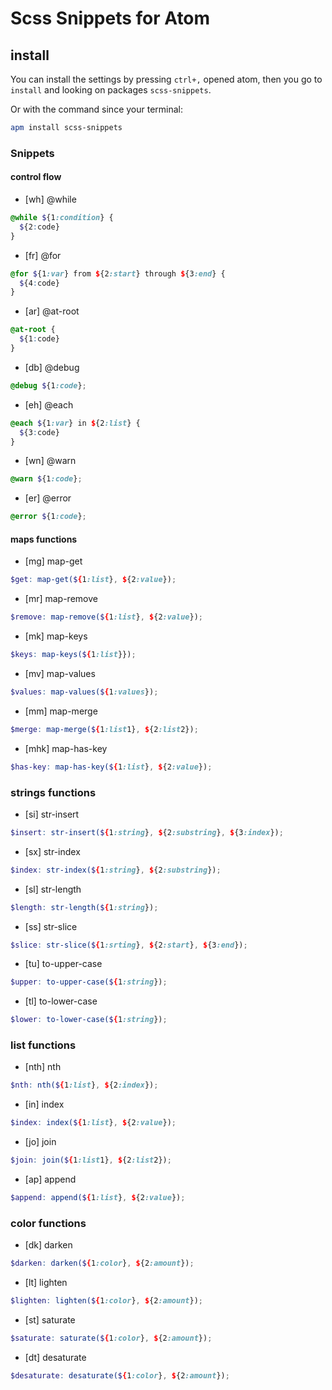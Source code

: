# Scss Snippets for Atom

## install

You can install the settings by pressing `ctrl+,` opened atom, then you go to `install` and looking on packages `scss-snippets`.

Or with the command since your terminal:

```sh
apm install scss-snippets
```

### Snippets

#### control flow

- [wh] @while
```scss
@while ${1:condition} {
  ${2:code}
}
```
- [fr] @for
```scss
@for ${1:var} from ${2:start} through ${3:end} {
  ${4:code}
}
```
- [ar] @at-root
```scss
@at-root {
  ${1:code}
}
```
- [db] @debug
```scss
@debug ${1:code};
```
- [eh] @each
```scss
@each ${1:var} in ${2:list} {
  ${3:code}
}
```
- [wn] @warn
```scss
@warn ${1:code};
```
- [er] @error
```scss
@error ${1:code};
```

#### maps functions

- [mg] map-get
```scss
$get: map-get(${1:list}, ${2:value});
```

- [mr] map-remove
```scss
$remove: map-remove(${1:list}, ${2:value});
```

- [mk] map-keys
```scss
$keys: map-keys(${1:list}});
```

- [mv] map-values
```scss
$values: map-values(${1:values});
```

- [mm] map-merge
```scss
$merge: map-merge(${1:list1}, ${2:list2});
```

- [mhk] map-has-key
```scss
$has-key: map-has-key(${1:list}, ${2:value});
```
### strings functions

- [si] str-insert

```scss
$insert: str-insert(${1:string}, ${2:substring}, ${3:index});
```

- [sx] str-index
```scss
$index: str-index(${1:string}, ${2:substring});
```

- [sl] str-length
```scss
$length: str-length(${1:string});
```

- [ss] str-slice
```scss
$slice: str-slice(${1:srting}, ${2:start}, ${3:end});
```

- [tu] to-upper-case
```scss
$upper: to-upper-case(${1:string});
```

- [tl] to-lower-case
```scss
$lower: to-lower-case(${1:string});
```

### list functions

- [nth] nth
```scss
$nth: nth(${1:list}, ${2:index});
```

- [in] index
```scss
$index: index(${1:list}, ${2:value});
```

- [jo] join
```scss
$join: join(${1:list1}, ${2:list2});
```

- [ap] append
```scss
$append: append(${1:list}, ${2:value});
```

### color functions

- [dk] darken
```scss
$darken: darken(${1:color}, ${2:amount});
```

- [lt] lighten
```scss
$lighten: lighten(${1:color}, ${2:amount});
```

- [st] saturate
```scss
$saturate: saturate(${1:color}, ${2:amount});
```

- [dt] desaturate
```scss
$desaturate: desaturate(${1:color}, ${2:amount});
```
